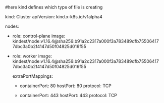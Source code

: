 #here kind defines which type of file is creating

kind: Cluster
apiVersion: kind.x-k8s.io/v1alpha4


nodes:
- role: control-plane
  image: kindest/node:v1.16.4@sha256:b91a2c2317a000f3a783489dfb755064177dbc3a0b2f4147d50f04825d016f55

- role: worker
    image: kindest/node:v1.16.4@sha256:b91a2c2317a000f3a783489dfb755064177dbc3a0b2f4147d50f04825d016f55

    extraPortMappings:
    - containerPort: 80
      hostPort: 80
      protocol: TCP

    - containerPort: 443
      hostPort: 443
      protocol: TCP
